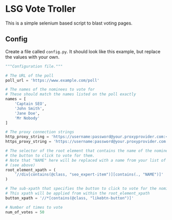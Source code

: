 # LSG Vote Troller
This is a simple selenium based script to blast voting pages. 

## Config
Create a file called `config.py`. It should look like this example, but replace the values with your own.

```python
"""Configuration file."""

# The URL of the poll
poll_url = 'https://www.example.com/poll'

# The names of the nominees to vote for
# These should match the names listed on the poll exactly
names = [
    'Captain SEO',
    'John Smith',
    'Jane Doe',
    'Mr Nobody'
]

# The proxy connection strings
http_proxy_string = 'https://username:password@your.proxyprovider.com:<port>'
https_proxy_string = 'https://username:password@your.proxyprovider.com:<port>'

# The selector of the root element that contains the name of the nominee and
# the button to click to vote for them.
# Note that "NAME" here will be replaced with a name from your list of names
# (see above)
root_element_xpath = (
    '//div[contains(@class, "seo_expert-item")][contains(., "NAME")]'
)

# The sub-xpath that specifies the button to click to vote for the nominee
# This xpath will be applied from within the root_element_xpath
button_xpath = '//*[contains(@class, "likebtn-button")]'

# Number of times to vote
num_of_votes = 50
```
